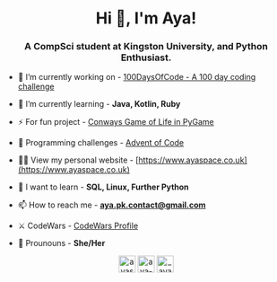 <h1 align="center">Hi 👋, I'm Aya!</h1>
<h3 align="center">A CompSci student at Kingston University, and Python Enthusiast.</h3>

- 🔭 I’m currently working on   - [100DaysOfCode - A 100 day coding challenge](https://github.com/AyaPK/100daysofcode)

- 🌱 I’m currently learning     - **Java, Kotlin, Ruby**

- ⚡ For fun project             - [Conways Game of Life in PyGame](https://github.com/AyaPK/conways_game_of_life)

- 🎅 Programming challenges      - [Advent of Code](https://github.com/AyaPK/advent-of-code)

- 👨‍💻 View my personal website - [https://www.ayaspace.co.uk](https://www.ayaspace.co.uk)

- 🌈 I want to learn              - **SQL, Linux, Further Python**

- 📫 How to reach me              - **aya.pk.contact@gmail.com**

- ⚔ CodeWars                      - [CodeWars Profile](https://www.codewars.com/users/AyaSt)

- 🌸 Prounouns                    - **She/Her**



<p align="center">
<a href="https://twitter.com/ayastead" target="blank"><img align="center" src="https://cdn.jsdelivr.net/npm/simple-icons@3.0.1/icons/twitter.svg" alt="ayastead" height="30" width="30" /></a>
<a href="https://linkedin.com/in/aya-s-stead" target="blank"><img align="center" src="https://cdn.jsdelivr.net/npm/simple-icons@3.0.1/icons/linkedin.svg" alt="aya-s-stead" height="30" width="30" /></a>
<a href="https://instagram.com/_ayapk" target="blank"><img align="center" src="https://cdn.jsdelivr.net/npm/simple-icons@3.0.1/icons/instagram.svg" alt="_ayapk" height="30" width="30" /></a>
</p>
